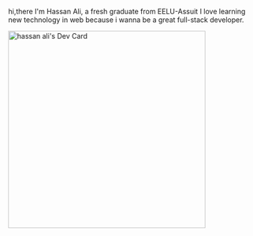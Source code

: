 hi,there 
I'm Hassan Ali, a fresh graduate from EELU-Assuit
I love learning new technology in web because i wanna be a great full-stack developer.

<a href="https://app.daily.dev/hassanalihassan"><img src="https://api.daily.dev/devcards/7d9679e9188345afaaf311ef4d8279f5.png?r=hwf" width="400" alt="hassan ali's Dev Card"/></a>

